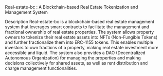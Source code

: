 Real-estate-bc : A Blockchain-based Real Estate Tokenization and Management System


Description
Real-estate-bc is a blockchain-based real estate management system that leverages smart contracts to facilitate the management and fractional ownership of real estate properties. The system allows property owners to tokenize their real estate assets into NFTs (Non-Fungible Tokens) and further fractionalize them into ERC-1155 tokens. This enables multiple investors to own fractions of a property, making real estate investment more accessible and liquid. The system also provides a DAO (Decentralized Autonomous Organization) for managing the properties and making decisions collectively for shared assets, as well as rent distribution and charge management functionalities.
